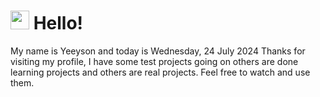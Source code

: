  <h1>
    <img src="https://emojis.slackmojis.com/emojis/images/1643510097/45343/hi.gif?1643510097" width="30"/> 
    Hello!
 </h1>
 <p>
    My name is Yeeyson and today is Wednesday, 24 July 2024
    Thanks for visiting my profile, I have some test projects going on others are done learning projects and others are real projects.
    Feel free to watch and use them.
 </p>